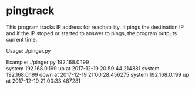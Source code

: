 # pingtrack

This program tracks IP address for reachability.
It pings the destination IP and if the IP stoped or started to answer to pings, the program outputs current time.

Usage:
./pinger.py <DESTINATION IP>

Example:
./pinger.py 192.168.0.199                      
system 192.168.0.199 up at 2017-12-19 20:59:44.214381                        system 192.168.0.199 down at 2017-12-19 21:00:28.456275                      system 192.168.0.199 up at 2017-12-19 21:00:33.487281

